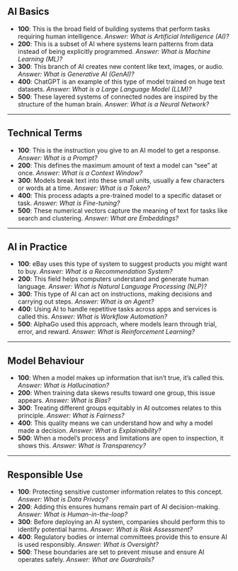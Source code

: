 ## **AI Basics**

* **100**: This is the broad field of building systems that perform tasks requiring human intelligence.
  *Answer: What is Artificial Intelligence (AI)?*
* **200**: This is a subset of AI where systems learn patterns from data instead of being explicitly programmed.
  *Answer: What is Machine Learning (ML)?*
* **300**: This branch of AI creates new content like text, images, or audio.
  *Answer: What is Generative AI (GenAI)?*
* **400**: ChatGPT is an example of this type of model trained on huge text datasets.
  *Answer: What is a Large Language Model (LLM)?*
* **500**: These layered systems of connected nodes are inspired by the structure of the human brain.
  *Answer: What is a Neural Network?*

---

## **Technical Terms**

* **100**: This is the instruction you give to an AI model to get a response.
  *Answer: What is a Prompt?*
* **200**: This defines the maximum amount of text a model can “see” at once.
  *Answer: What is a Context Window?*
* **300**: Models break text into these small units, usually a few characters or words at a time.
  *Answer: What is a Token?*
* **400**: This process adapts a pre-trained model to a specific dataset or task.
  *Answer: What is Fine-tuning?*
* **500**: These numerical vectors capture the meaning of text for tasks like search and clustering.
  *Answer: What are Embeddings?*

---

## **AI in Practice**

* **100**: eBay uses this type of system to suggest products you might want to buy.
  *Answer: What is a Recommendation System?*
* **200**: This field helps computers understand and generate human language.
  *Answer: What is Natural Language Processing (NLP)?*
* **300**: This type of AI can act on instructions, making decisions and carrying out steps.
  *Answer: What is an Agent?*
* **400**: Using AI to handle repetitive tasks across apps and services is called this.
  *Answer: What is Workflow Automation?*
* **500**: AlphaGo used this approach, where models learn through trial, error, and reward.
  *Answer: What is Reinforcement Learning?*

---

## **Model Behaviour**

* **100**: When a model makes up information that isn’t true, it’s called this.
  *Answer: What is Hallucination?*
* **200**: When training data skews results toward one group, this issue appears.
  *Answer: What is Bias?*
* **300**: Treating different groups equitably in AI outcomes relates to this principle.
  *Answer: What is Fairness?*
* **400**: This quality means we can understand how and why a model made a decision.
  *Answer: What is Explainability?*
* **500**: When a model’s process and limitations are open to inspection, it shows this.
  *Answer: What is Transparency?*

---

## **Responsible Use**

* **100**: Protecting sensitive customer information relates to this concept.
  *Answer: What is Data Privacy?*
* **200**: Adding this ensures humans remain part of AI decision-making.
  *Answer: What is Human-in-the-loop?*
* **300**: Before deploying an AI system, companies should perform this to identify potential harms.
  *Answer: What is Risk Assessment?*
* **400**: Regulatory bodies or internal committees provide this to ensure AI is used responsibly.
  *Answer: What is Oversight?*
* **500**: These boundaries are set to prevent misuse and ensure AI operates safely.
  *Answer: What are Guardrails?*
